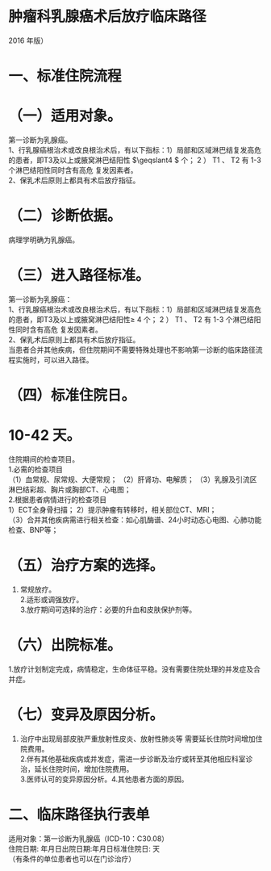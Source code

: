 # 肿瘤科乳腺癌术后放疗临床路径  
2016 年版）  
# 一、标准住院流程  
# （一）适用对象。  
第一诊断为乳腺癌。  
1、行乳腺癌根治术或改良根治术后，有以下指标：1）局部和区域淋巴结复发高危的患者，即T3及以上或腋窝淋巴结阳性 $\geqslant4 $ 个； 2 ） T1 、 T2 有 1-3 个淋巴结阳性同时含有高危 复发因素者。  
2、保乳术后原则上都具有术后放疗指征。  
# （二）诊断依据。  
病理学明确为乳腺癌。  
# （三）进入路径标准。  
第一诊断为乳腺癌：  
1、行乳腺癌根治术或改良根治术后，有以下指标：1）局部和区域淋巴结复发高危的患者，即T3及以上或腋窝淋巴结阳性≥ 4 个； 2 ） T1 、 T2 有 1-3 个淋巴结阳性同时含有高危 复发因素者。  
2、保乳术后原则上都具有术后放疗指征。  
当患者合并其他疾病，但住院期间不需要特殊处理也不影响第一诊断的临床路径流程实施时，可以进入路径。  
# （四）标准住院日。  
# 10-42 天。  
住院期间的检查项目。  
1.必需的检查项目  
（1）血常规、尿常规、大便常规； （2）肝肾功、电解质； （3）乳腺及引流区淋巴结彩超、胸片或胸部CT、心电图；  
2.根据患者病情进行的检查项目  
1）ECT全身骨扫描； 2）提示肿瘤有转移时，相关部位CT、MRI；  
（3）合并其他疾病需进行相关检查：如心肌酶谱、24小时动态心电图、心肺功能检查、BNP等；  
# （五）治疗方案的选择。  
1. 常规放疗。  
2.适形或调强放疗。  
3.放疗期间可选择的治疗：必要的升血和皮肤保护剂等。  
# （六）出院标准。  
1.放疗计划制定完成，病情稳定，生命体征平稳。没有需要住院处理的并发症及合并症。  
# （七）变异及原因分析。  
1. 治疗中出现局部皮肤严重放射性皮炎、放射性肺炎等 需要延长住院时间增加住院费用。  
2.伴有其他基础疾病或并发症，需进一步诊断及治疗或转至其他相应科室诊治，延长住院时间，增加住院费用。  
3.医师认可的变异原因分析。4.其他患者方面的原因。  
# 二、临床路径执行表单  
适用对象：第一诊断为乳腺癌（ICD-10：C30.08）  
住院日期: 年月日出院日期:年月日标准住院日: 天  
（有条件的单位患者也可以在门诊治疗）  
